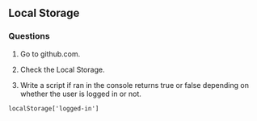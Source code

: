## Local Storage

### Questions  
  
1. Go to github.com. 

2. Check the Local Storage.

3. Write a script if ran in the console returns true or false
    depending on whether the user is logged in or not.

```
localStorage['logged-in']
```